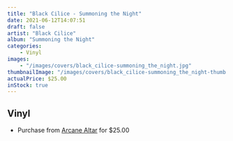 ```yaml
---
title: "Black Cilice - Summoning the Night"
date: 2021-06-12T14:07:51
draft: false
artist: "Black Cilice"
album: "Summoning the Night"
categories:
    - Vinyl
images:
    - "/images/covers/black_cilice-summoning_the_night.jpg"
thumbnailImage: "/images/covers/black_cilice-summoning_the_night-thumb.jpg"
actualPrice: $25.00
inStock: true
---
```


## Vinyl
* Purchase from [Arcane Altar](https://arcanealtar.bigcartel.com/product/black-cilice-summoning-the-night-12-lp) for $25.00
